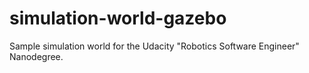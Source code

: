 # simulation-world-gazebo
Sample simulation world for the Udacity "Robotics Software Engineer" Nanodegree.
